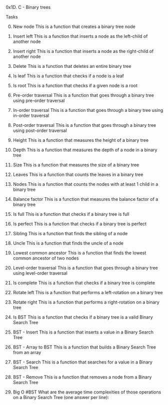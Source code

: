 0x1D. C - Binary trees

Tasks

0. New node
This is a function that creates a binary tree node

1. Insert left
This is a function that inserts a node as the left-child of another node

2. Insert right
This is a function that inserts a node as the right-child of another node

3. Delete
This is a function that deletes an entire binary tree

4. Is leaf
This is a function that checks if a node is a leaf

5. Is root
This is a function that checks if a given node is a root

6. Pre-order traversal
This is a function that goes through a binary tree using pre-order traversal

7. In-order traversal
This is a function that goes through a binary tree using in-order traversal

8. Post-order traversal
This is a function that goes through a binary tree using post-order traversal

9. Height
This is a function that measures the height of a binary tree

10. Depth
This is a function that measures the depth of a node in a binary tree

11. Size
This is a function that measures the size of a binary tree

12. Leaves
This is a function that counts the leaves in a binary tree

13. Nodes
This is a function that counts the nodes with at least 1 child in a binary tree

14. Balance factor
This is a function that measures the balance factor of a binary tree

15. Is full
This is a function that checks if a binary tree is full

16. Is perfect
This is a function that checks if a binary tree is perfect

17. Sibling
This is a function that finds the sibling of a node

18. Uncle
This is a function that finds the uncle of a node

19. Lowest common ancestor
This is a function that finds the lowest common ancestor of two nodes

20. Level-order traversal
This is a function that goes through a binary tree using level-order traversal

21. Is complete
This is a function that checks if a binary tree is complete

22. Rotate left
This is a function that performs a left-rotation on a binary tree

23. Rotate right
This is a function that performs a right-rotation on a binary tree

24. Is BST
This is a function that checks if a binary tree is a valid Binary Search Tree

25. BST - Insert
This is a function that inserts a value in a Binary Search Tree

26. BST - Array to BST
This is a function that builds a Binary Search Tree from an array

27. BST - Search
This is a function that searches for a value in a Binary Search Tree

28. BST - Remove
This is a function that removes a node from a Binary Search Tree

29. Big O #BST
What are the average time complexities of those operations on a Binary Search Tree (one answer per line):


